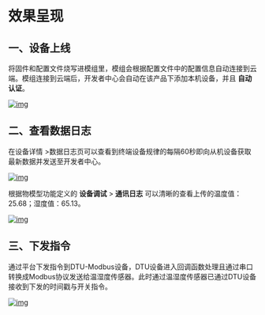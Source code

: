 # 效果呈现

## __一、设备上线__

将固件和配置文件烧写进模组里，模组会根据配置文件中的配置信息自动连接到云端。模组连接到云端后，开发者中心会自动在该产品下添加本机设备，并且 __自动认证__。

<a data-fancybox title="img" href="/deviceDevelop/cellular/DTU/speediness/DTU_Modbus/Example-20.png">![img](/deviceDevelop/cellular/DTU/speediness/DTU_Modbus/Example-20.png)</a>


## __二、查看数据日志__

在设备详情 >数据日志页可以查看到终端设备规律的每隔60秒即向从机设备获取最新数据并发送至开发者中心。

<a data-fancybox title="img" href="/deviceDevelop/cellular/DTU/speediness/DTU_Modbus/Example-21.png">![img](/deviceDevelop/cellular/DTU/speediness/DTU_Modbus/Example-21.png)</a>


根据物模型功能定义的 __设备调试__ > __通讯日志__ 可以清晰的查看上传的温度值：25.68；湿度值：65.13。

<a data-fancybox title="img" href="/deviceDevelop/cellular/DTU/speediness/DTU_Modbus/Example-23.png">![img](/deviceDevelop/cellular/DTU/speediness/DTU_Modbus/Example-23.png)</a>


## __三、下发指令__

通过平台下发指令到DTU-Modbus设备，DTU设备进入回调函数处理且通过串口转换成Modbus协议发送给温湿度传感器。此时通过温湿度传感器已通过DTU设备接收到下发的时间戳与开关指令。

<a data-fancybox title="img" href="/deviceDevelop/cellular/DTU/speediness/DTU_Modbus/Example-22.png">![img](/deviceDevelop/cellular/DTU/speediness/DTU_Modbus/Example-22.png)</a>




